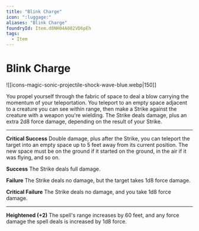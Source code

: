 ```yaml
---
title: "Blink Charge"
icon: ":luggage:"
aliases: "Blink Charge"
foundryId: Item.d8NH04A082VD6pEh
tags:
  - Item
---
```


# Blink Charge
![[icons-magic-sonic-projectile-shock-wave-blue.webp|150]]

You propel yourself through the fabric of space to deal a blow carrying the momentum of your teleportation. You teleport to an empty space adjacent to a creature you can see within range, then make a Strike against the creature with a weapon you're wielding. The Strike deals damage, plus an extra 2d8 force damage, depending on the result of your Strike.

* * *

**Critical Success** Double damage, plus after the Strike, you can teleport the target into an empty space up to 5 feet away from its current position. The new space must be on the ground if it started on the ground, in the air if it was flying, and so on.

**Success** The Strike deals full damage.

**Failure** The Strike deals no damage, but the target takes 1d8 force damage.

**Critical Failure** The Strike deals no damage, and you take 1d8 force damage.

* * *

**Heightened (+2)** The spell's range increases by 60 feet, and any force damage the spell deals is increased by 1d8 force.
